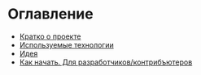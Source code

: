 # Оглавление

- [Кратко о проекте](/doc/rus/About.md)
- [Используемые технологии](/doc/Tech_Stack.md)
- [Идея](/doc/rus/Idea.md)
- [Как начать. Для разработчиков/контрибъютеров](/doc/rus/Get_Started_For_Delelopers.md)

